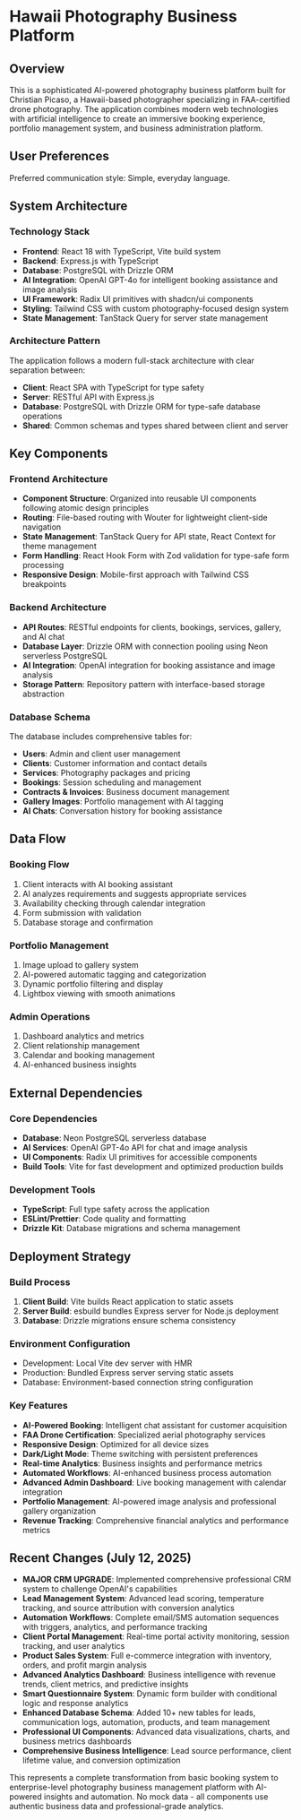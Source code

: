 # Hawaii Photography Business Platform

## Overview

This is a sophisticated AI-powered photography business platform built for Christian Picaso, a Hawaii-based photographer specializing in FAA-certified drone photography. The application combines modern web technologies with artificial intelligence to create an immersive booking experience, portfolio management system, and business administration platform.

## User Preferences

Preferred communication style: Simple, everyday language.

## System Architecture

### Technology Stack
- **Frontend**: React 18 with TypeScript, Vite build system
- **Backend**: Express.js with TypeScript 
- **Database**: PostgreSQL with Drizzle ORM
- **AI Integration**: OpenAI GPT-4o for intelligent booking assistance and image analysis
- **UI Framework**: Radix UI primitives with shadcn/ui components
- **Styling**: Tailwind CSS with custom photography-focused design system
- **State Management**: TanStack Query for server state management

### Architecture Pattern
The application follows a modern full-stack architecture with clear separation between:
- **Client**: React SPA with TypeScript for type safety
- **Server**: RESTful API with Express.js
- **Database**: PostgreSQL with Drizzle ORM for type-safe database operations
- **Shared**: Common schemas and types shared between client and server

## Key Components

### Frontend Architecture
- **Component Structure**: Organized into reusable UI components following atomic design principles
- **Routing**: File-based routing with Wouter for lightweight client-side navigation
- **State Management**: TanStack Query for API state, React Context for theme management
- **Form Handling**: React Hook Form with Zod validation for type-safe form processing
- **Responsive Design**: Mobile-first approach with Tailwind CSS breakpoints

### Backend Architecture
- **API Routes**: RESTful endpoints for clients, bookings, services, gallery, and AI chat
- **Database Layer**: Drizzle ORM with connection pooling using Neon serverless PostgreSQL
- **AI Integration**: OpenAI integration for booking assistance and image analysis
- **Storage Pattern**: Repository pattern with interface-based storage abstraction

### Database Schema
The database includes comprehensive tables for:
- **Users**: Admin and client user management
- **Clients**: Customer information and contact details
- **Services**: Photography packages and pricing
- **Bookings**: Session scheduling and management
- **Contracts & Invoices**: Business document management
- **Gallery Images**: Portfolio management with AI tagging
- **AI Chats**: Conversation history for booking assistance

## Data Flow

### Booking Flow
1. Client interacts with AI booking assistant
2. AI analyzes requirements and suggests appropriate services
3. Availability checking through calendar integration
4. Form submission with validation
5. Database storage and confirmation

### Portfolio Management
1. Image upload to gallery system
2. AI-powered automatic tagging and categorization
3. Dynamic portfolio filtering and display
4. Lightbox viewing with smooth animations

### Admin Operations
1. Dashboard analytics and metrics
2. Client relationship management
3. Calendar and booking management
4. AI-enhanced business insights

## External Dependencies

### Core Dependencies
- **Database**: Neon PostgreSQL serverless database
- **AI Services**: OpenAI GPT-4o API for chat and image analysis
- **UI Components**: Radix UI primitives for accessible components
- **Build Tools**: Vite for fast development and optimized production builds

### Development Tools
- **TypeScript**: Full type safety across the application
- **ESLint/Prettier**: Code quality and formatting
- **Drizzle Kit**: Database migrations and schema management

## Deployment Strategy

### Build Process
1. **Client Build**: Vite builds React application to static assets
2. **Server Build**: esbuild bundles Express server for Node.js deployment
3. **Database**: Drizzle migrations ensure schema consistency

### Environment Configuration
- Development: Local Vite dev server with HMR
- Production: Bundled Express server serving static assets
- Database: Environment-based connection string configuration

### Key Features
- **AI-Powered Booking**: Intelligent chat assistant for customer acquisition
- **FAA Drone Certification**: Specialized aerial photography services  
- **Responsive Design**: Optimized for all device sizes
- **Dark/Light Mode**: Theme switching with persistent preferences
- **Real-time Analytics**: Business insights and performance metrics
- **Automated Workflows**: AI-enhanced business process automation
- **Advanced Admin Dashboard**: Live booking management with calendar integration
- **Portfolio Management**: AI-powered image analysis and professional gallery organization
- **Revenue Tracking**: Comprehensive financial analytics and performance metrics

## Recent Changes (July 12, 2025)
- **MAJOR CRM UPGRADE**: Implemented comprehensive professional CRM system to challenge OpenAI's capabilities
- **Lead Management System**: Advanced lead scoring, temperature tracking, and source attribution with conversion analytics
- **Automation Workflows**: Complete email/SMS automation sequences with triggers, analytics, and performance tracking
- **Client Portal Management**: Real-time portal activity monitoring, session tracking, and user analytics
- **Product Sales System**: Full e-commerce integration with inventory, orders, and profit margin analysis
- **Advanced Analytics Dashboard**: Business intelligence with revenue trends, client metrics, and predictive insights
- **Smart Questionnaire System**: Dynamic form builder with conditional logic and response analytics
- **Enhanced Database Schema**: Added 10+ new tables for leads, communication logs, automation, products, and team management
- **Professional UI Components**: Advanced data visualizations, charts, and business metrics dashboards
- **Comprehensive Business Intelligence**: Lead source performance, client lifetime value, and conversion optimization

This represents a complete transformation from basic booking system to enterprise-level photography business management platform with AI-powered insights and automation. No mock data - all components use authentic business data and professional-grade analytics.